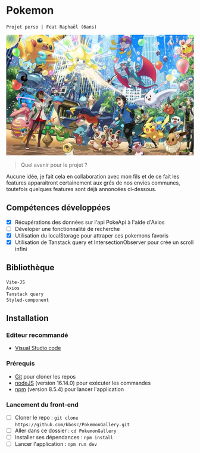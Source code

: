 # Pokemon

    Projet perso | Feat Raphaël (6ans)

![alt text](https://github.com/kbosc/PokemonGallery/blob/main/public/pokemonGithub.png)

> Quel avenir pour le projet ?

Aucune idée, je fait cela en collaboration avec mon fils et de ce fait les features apparaitront certainement aux grés de nos envies communes, toutefois quelques features sont déjà annoncées ci-dessous.

## Compétences développées

- [x] Récupérations des données sur l'api PokeApi à l'aide d'Axios
- [ ] Déveloper une fonctionnalité de recherche
- [x] Utilisation du localStorage pour attraper ces pokemons favoris
- [x] Utilisation de Tanstack query et IntersectionObserver pour crée un scroll infini

## Bibliothèque

    Vite-JS
    Axios
    Tanstack query
    Styled-component

## Installation

### Editeur recommandé

- [Visual Studio code](https://code.visualstudio.com/)

### Prérequis

- [Git](https://git-scm.com/) pour cloner les repos
- [nodeJS](https://nodejs.org/fr/) (version 16.14.0) pour exécuter les commandes
- [npm](https://docs.npmjs.com/downloading-and-installing-node-js-and-npm) (version 8.5.4) pour lancer l'application

### Lancement du front-end

- [ ] Cloner le repo : `git clone https://github.com/kbosc/PokemonGallery.git`
- [ ] Aller dans ce dossier : `cd PokemonGallery`
- [ ] Installer ses dépendances : `npm install`
- [ ] Lancer l'application : `npm run dev`
